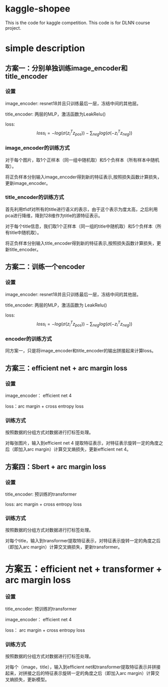 # kaggle-shopee
This is the code for kaggle competition.
This code is for DLNN course project.

# simple description
## 方案一：分别单独训练image_encoder和title_encoder

### 设置

image_encoder:	resnet18并且只训练最后一层，冻结中间的其他层。

title_encoder:	两层的MLP，激活函数为LeakRelu()

loss: 
$$
loss_{i} = -log(\sigma (z_{i}^{T}z_{pos})) - \sum_{neg} log(\sigma (-z_{i}^{T}z_{neg}))
$$

### image_encoder的训练方式

对于每个图片，取1个正样本（同一组中随机取）和5个负样本（所有样本中随机取）。

将正负样本分别输入image_encoder得到新的特征表示,按照损失函数计算损失，更新image_encoder。

### title_encoder的训练方式

首先利用tfidf对所有的title进行语义的表示，由于这个表示为度太高，之后利用pca进行降维，降到128维作为title的源特征表示。

对于每个title信息，我们取1个正样本（同一组的title中随机取）和5个负样本（所有title中随机取）。

将正负样本分别输入title_encoder得到新的特征表示,按照损失函数计算损失，更新title_encoder。



## 方案二：训练一个encoder

### 设置

image_encoder:	resnet18并且只训练最后一层，冻结中间的其他层。

title_encoder:	两层的MLP，激活函数为 LeakRelu()

loss: 
$$
loss_{i} = -log(\sigma (z_{i}^{T}z_{pos})) - \sum_{neg} log(\sigma (-z_{i}^{T}z_{neg}))
$$

### encoder的训练方式

同方案一，只是将image_encoder和title_encoder的输出拼接起来计算loss。



## 方案三：efficient net + arc margin loss

### 设置

image_encoder： efficient net 4

loss：arc margin + cross entropy loss

### 训练方式

按照数据的分组方式对数据进行打标签处理。

对每张图片，输入到efficient net 4 提取特征表示，对特征表示旋转一定的角度之后（即加入arc margin）计算交叉熵损失，更新efficient net 4。



## 方案四：Sbert + arc margin loss

### 设置

title_encoder: 预训练的transformer

loss: arc margin + cross entropy loss

### 训练方式

按照数据的分组方式对数据进行打标签处理。

对每个title，输入到transformer提取特征表示，对特征表示旋转一定的角度之后（即加入arc margin）计算交叉熵损失，更新transformer。



# 方案五：efficient net + transformer + arc margin loss

### 设置

title_encoder:  预训练的transformer

image_encoder： efficient net 4

loss： arc margin + cross entropy loss

### 训练方式

按照数据的分组方式对数据进行打标签处理。

对每个（image，title），输入到efficient net和transformer提取特征表示并拼接起来，对拼接之后的特征表示旋转一定的角度之后（即加入arc margin）计算交叉熵损失，更新模型。
